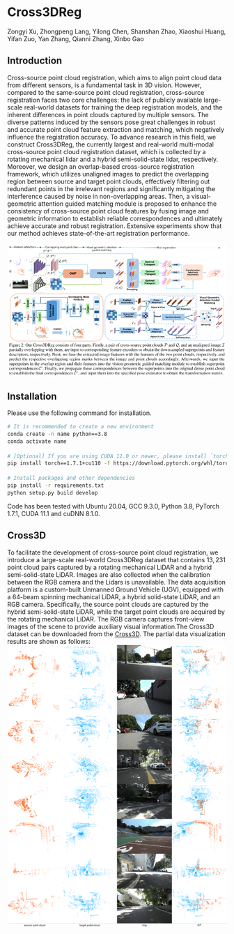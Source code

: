 # Cross3DReg

Zongyi Xu, Zhongpeng Lang, Yilong Chen, Shanshan Zhao, Xiaoshui Huang, Yifan Zuo, Yan Zhang, Qianni Zhang, Xinbo Gao

## Introduction

Cross-source point cloud registration, which aims to align point cloud data from different sensors, is a fundamental task in 3D vision. However, compared to the same-source point cloud registration, cross-source registration faces two core challenges: the lack of publicly available large-scale real-world datasets for training the deep registration models, and the inherent differences in point clouds captured by multiple sensors. The diverse patterns induced by the sensors pose great challenges in robust and accurate point cloud feature extraction and matching, which negatively influence the registration accuracy. To advance research in this field, we construct Cross3DReg, the currently largest and real-world multi-modal cross-source point cloud registration dataset, which is collected by a rotating mechanical lidar and a hybrid semi-solid-state lidar, respectively. Moreover, we design an overlap-based cross-source registration framework, which utilizes unaligned images to predict the overlapping region between source and target point clouds, effectively filtering out redundant points in the irrelevant regions and significantly mitigating the interference caused by noise in non-overlapping areas. Then, a visual-geometric attention guided matching module is proposed to enhance the consistency of cross-source point cloud features by fusing image and geometric information to establish reliable correspondences and ultimately achieve accurate and robust registration. Extensive experiments show that our method achieves state-of-the-art registration performance.

![](assets/frame.PNG)

## Installation

Please use the following command for installation.

```bash
# It is recommended to create a new environment
conda create -n name python==3.8
conda activate name

# [Optional] If you are using CUDA 11.0 or newer, please install `torch==1.7.1+cu110`
pip install torch==1.7.1+cu110 -f https://download.pytorch.org/whl/torch_stable.html

# Install packages and other dependencies
pip install -r requirements.txt
python setup.py build develop
```

Code has been tested with Ubuntu 20.04, GCC 9.3.0, Python 3.8, PyTorch 1.7.1, CUDA 11.1 and cuDNN 8.1.0.

## Cross3D
To facilitate the development of cross-source point cloud registration, we introduce a large-scale real-world Cross3DReg dataset that contains $13,231$ point cloud pairs captured by a rotating mechanical LiDAR and a hybrid semi-solid-state LiDAR. Images are also collected when the calibration between the RGB camera and the Lidars is unavailable. The data acquisition platform is a custom-built Unmanned Ground Vehicle (UGV), equipped with a 64-beam spinning mechanical LiDAR, a hybrid solid-state LiDAR, and an RGB camera. Specifically, the source point clouds are captured by the hybrid semi-solid-state LiDAR, while the target point clouds are acquired by the rotating mechanical LiDAR. The RGB camera captures front-view images of the scene to provide auxiliary visual information.The Cross3D dataset can be downloaded from the [Cross3D](https://drive.google.com/file/d/1sEvQQYLJz7reggiM08GXg2Zatck2GLft/view?usp=sharing). The partial data visualization results are shown as follows:
![](assets/visual.png)
